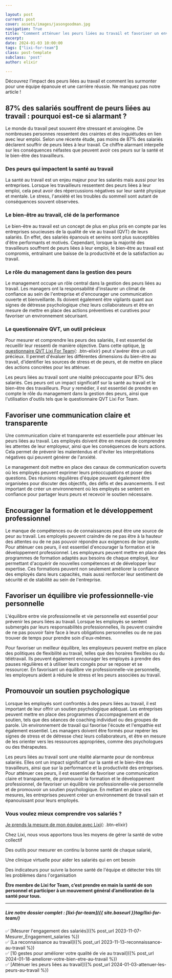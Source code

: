 ```yaml
---

layout: post
current: post
cover: assets/images/jasongoodman.jpg
navigation: True
title: "Comment atténuer les peurs liées au travail et favoriser un environnement sain ? "
excerpt: 
date: 2024-01-03 10:00:00
tags: ["lixi-for-team"]
class: post-template
subclass: 'post'
author: elixir

---
```


Découvrez l’impact des peurs liées au travail et comment les surmonter pour une équipe épanouie et une carrière réussie. Ne manquez pas notre article !

## 87% des salariés souffrent de peurs liées au travail : pourquoi est-ce si alarmant ?

Le monde du travail peut souvent être stressant et anxiogène. De nombreuses personnes ressentent des craintes et des inquiétudes en lien avec leur emploi. Selon une récente étude, pas moins de 87% des salariés déclarent souffrir de peurs liées à leur travail. Ce chiffre alarmant interpelle sur les conséquences néfastes que peuvent avoir ces peurs sur la santé et le bien-être des travailleurs.

### Des peurs qui impactent la santé au travail
La santé au travail est un enjeu majeur pour les salariés mais aussi pour les entreprises. Lorsque les travailleurs ressentent des peurs liées à leur emploi, cela peut avoir des répercussions négatives sur leur santé physique et mentale. Le stress, l'anxiété et les troubles du sommeil sont autant de conséquences souvent observées.

### Le bien-être au travail, clé de la performance
Le bien-être au travail est un concept de plus en plus pris en compte par les entreprises soucieuses de la qualité de vie au travail (QVT) de leurs salariés. En effet, des salariés épanouis et sereins sont plus susceptibles d'être performants et motivés. Cependant, lorsque la majorité des travailleurs souffrent de peurs liées à leur emploi, le bien-être au travail est compromis, entraînant une baisse de la productivité et de la satisfaction au travail.

### Le rôle du management dans la gestion des peurs
Le management occupe un rôle central dans la gestion des peurs liées au travail. Les managers ont la responsabilité d'instaurer un climat de confiance au sein de l'entreprise et d'encourager une communication ouverte et bienveillante. Ils doivent également être vigilants quant aux signes de détresse psychologique chez leurs collaborateurs et être en mesure de mettre en place des actions préventives et curatives pour favoriser un environnement sécurisant.

### Le questionnaire QVT, un outil précieux 
Pour mesurer et comprendre les peurs des salariés, il est essentiel de recueillir leur ressenti de manière objective. Dans cette optique, [le questionnaire QVT Lixi For Team](https://www.heylixi.fr/lixi-for-team/){: .btn-elixir} peut s'avérer être un outil précieux. Il permet d'évaluer les différentes dimensions du bien-être au travail, d'identifier les sources de stress et de peurs, et de mettre en place des actions concrètes pour les atténuer.

Les peurs liées au travail sont une réalité préoccupante pour 87% des salariés. Ces peurs ont un impact significatif sur la santé au travail et le bien-être des travailleurs. Pour y remédier, il est essentiel de prendre en compte le rôle du management dans la gestion des peurs, ainsi que l'utilisation d'outils tels que le questionnaire QVT Lixi For Team.

## Favoriser une communication claire et transparente
Une communication claire et transparente est essentielle pour atténuer les peurs liées au travail. Les employés doivent être en mesure de comprendre les attentes de leur employeur, ainsi que les conséquences de leurs actions. Cela permet de prévenir les malentendus et d'éviter les interprétations négatives qui peuvent générer de l'anxiété.

Le management doit mettre en place des canaux de communication ouverts où les employés peuvent exprimer leurs préoccupations et poser des questions. Des réunions régulières d'équipe peuvent également être organisées pour discuter des objectifs, des défis et des avancements. Il est important de créer un environnement où les employés se sentent en confiance pour partager leurs peurs et recevoir le soutien nécessaire.

## Encourager la formation et le développement professionnel
Le manque de compétences ou de connaissances peut être une source de peur au travail. Les employés peuvent craindre de ne pas être à la hauteur des attentes ou de ne pas pouvoir répondre aux exigences de leur poste. Pour atténuer ces peurs, il est essentiel d'encourager la formation et le développement professionnel.
Les employeurs peuvent mettre en place des programmes de formation adaptés aux besoins de chaque employé, leur permettant d'acquérir de nouvelles compétences et de développer leur expertise. Ces formations peuvent non seulement améliorer la confiance des employés dans leurs capacités, mais aussi renforcer leur sentiment de sécurité et de stabilité au sein de l'entreprise.

## Favoriser un équilibre vie professionnelle-vie personnelle
L'équilibre entre vie professionnelle et vie personnelle est essentiel pour prévenir les peurs liées au travail. Lorsque les employés se sentent submergés par leurs responsabilités professionnelles, ils peuvent craindre de ne pas pouvoir faire face à leurs obligations personnelles ou de ne pas trouver de temps pour prendre soin d'eux-mêmes.

Pour favoriser un meilleur équilibre, les employeurs peuvent mettre en place des politiques de flexibilité au travail, telles que des horaires flexibles ou du télétravail. Ils peuvent également encourager les employés à prendre des pauses régulières et à utiliser leurs congés pour se reposer et se ressourcer. En favorisant un équilibre vie professionnelle-vie personnelle, les employeurs aident à réduire le stress et les peurs associées au travail.

## Promouvoir un soutien psychologique
Lorsque les employés sont confrontés à des peurs liées au travail, il est important de leur offrir un soutien psychologique adéquat. Les entreprises peuvent mettre en place des programmes d'accompagnement et de soutien, tels que des séances de coaching individuel ou des groupes de parole.
Un environnement de travail qui favorise l'écoute et l'empathie est également essentiel. Les managers doivent être formés pour repérer les signes de stress et de détresse chez leurs collaborateurs, et être en mesure de les orienter vers les ressources appropriées, comme des psychologues ou des thérapeutes.

Les peurs liées au travail sont une réalité alarmante pour de nombreux salariés. Elles ont un impact significatif sur la santé et le bien-être des travailleurs, ainsi que sur la performance et la productivité des entreprises. Pour atténuer ces peurs, il est essentiel de favoriser une communication claire et transparente, de promouvoir la formation et le développement professionnel, de favoriser un équilibre vie professionnelle-vie personnelle et de promouvoir un soutien psychologique. En mettant en place ces mesures, les entreprises peuvent créer un environnement de travail sain et épanouissant pour leurs employés.

### Vous voulez mieux comprendre vos salariés ? 

[Je prends la mesure de mon équipe avec Lixi](https://www.heylixi.fr/lixi-for-team/){: .btn-elixir}


Chez Lixi, nous vous apportons tous les moyens de gérer la santé de votre collectif

Des outils pour mesurer en continu la bonne santé de chaque salarié,

Une clinique virtuelle pour aider les salariés qui en ont besoin

Des indicateurs pour suivre la bonne santé de l'équipe et détecter très tôt les problèmes dans l'organisation

**Être membre de Lixi for Team, c’est prendre en main la santé de son personnel et participer à un mouvement général d’amélioration de la santé pour tous.**


---
  
##### Lire notre dossier complet : [lixi-for-team]({{ site.baseurl }}tag/lixi-for-team/)

✅ [Mesurer l'engagement des salariés]({% post_url 2023-11-07-Mesurer_Engagement_salaries %})  
✅ [La reconnaissance au travail]({% post_url 2023-11-13-reconnaissance-au-travail %})  
✅ [10 gestes pour améliorer votre qualité de vie au travail]({% post_url 2024-01-18-ameliorer-votre-bien-etre-au-travail %})  
✅ [Atténuer les peurs liées au travail]({% post_url 2024-01-03-attenuer-les-peurs-au-travail %})  


